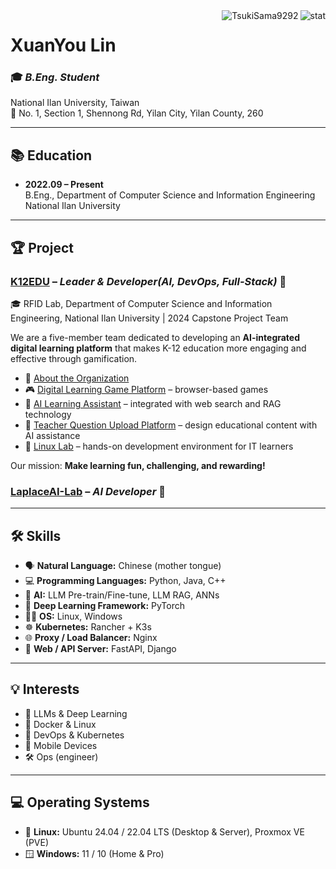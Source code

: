<img align="right" src="https://github-readme-stats.vercel.app/api?username=TsukiSama9292&show_icons=true&theme=transparent&hide_title=true&hide_rank=true" alt="stat" />
<img align="right" src="https://komarev.com/ghpvc/?username=TsukiSama9292" alt="TsukiSama9292" />

# XuanYou Lin
### 🎓 *B.Eng. Student*  
National Ilan University, Taiwan  
📍 No. 1, Section 1, Shennong Rd, Yilan City, Yilan County, 260

---

## 📚 Education  
+ **2022.09 – Present**  
  B.Eng., Department of Computer Science and Information Engineering  
  National Ilan University

---

## 🏆 Project

### [K12EDU](https://github.com/k12edu) – *Leader & Developer(AI, DevOps, Full-Stack)* 🚀  
🎓 RFID Lab, Department of Computer Science and Information Engineering, National Ilan University | 2024 Capstone Project Team  

We are a five-member team dedicated to developing an **AI-integrated digital learning platform** that makes K-12 education more engaging and effective through gamification.

- 🔗 [About the Organization](https://www.k12edu.uk)  
- 🎮 [Digital Learning Game Platform](https://game.k12edu.uk) – browser-based games  
- 🤖 [AI Learning Assistant](https://ai.k12edu.uk/) – integrated with web search and RAG technology  
- 📝 [Teacher Question Upload Platform](https://teacher.k12edu.uk/) – design educational content with AI assistance  
- 🐧 [Linux Lab](https://linux-lab.k12edu.uk/#/) – hands-on development environment for IT learners

Our mission: **Make learning fun, challenging, and rewarding!**

### [LaplaceAI-Lab](https://github.com/LaplaceAI-Lab) – *AI Developer* 🚀

---

## 🛠️ Skills  
+ 🗣️ **Natural Language:** Chinese (mother tongue)  
+ 💻 **Programming Languages:** Python, Java, C++  
+ 🤖 **AI:** LLM Pre-train/Fine-tune, LLM RAG, ANNs  
+ 🔬 **Deep Learning Framework:** PyTorch  
+ 🧑‍💻 **OS:** Linux, Windows  
+ ☸️ **Kubernetes:** Rancher + K3s  
+ 🌐 **Proxy / Load Balancer:** Nginx  
+ 🧩 **Web / API Server:** FastAPI, Django

---

## 💡 Interests  
+ 🧠 LLMs & Deep Learning  
+ 🐳 Docker & Linux  
+ 🔧 DevOps & Kubernetes  
+ 📱 Mobile Devices  
+ 🛠️ Ops (engineer)

---

## 💻 Operating Systems  
+ 🐧 **Linux:** Ubuntu 24.04 / 22.04 LTS (Desktop & Server), Proxmox VE (PVE)  
+ 🪟 **Windows:** 11 / 10 (Home & Pro)
